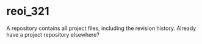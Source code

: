 # reoi_321
A repository contains all project files, including the revision history. Already have a project repository elsewhere?
